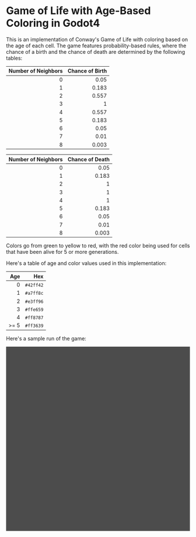 # Game of Life with Age-Based Coloring in Godot4

This is an implementation of Conway's Game of Life with coloring based on the age of each cell. The game features probability-based rules, where the chance of a birth and the chance of death are determined by the following tables:

| Number of Neighbors | Chance of Birth |
|-------------------:|----------------:|
|                   0 |            0.05 |
|                   1 |           0.183 |
|                   2 |           0.557 |
|                   3 |               1 |
|                   4 |           0.557 |
|                   5 |           0.183 |
|                   6 |            0.05 |
|                   7 |            0.01 |
|                   8 |           0.003 |

| Number of Neighbors | Chance of Death |
|-------------------:|----------------:|
|                   0 |            0.05 |
|                   1 |           0.183 |
|                   2 |               1 |
|                   3 |               1 |
|                   4 |               1 |
|                   5 |           0.183 |
|                   6 |            0.05 |
|                   7 |            0.01 |
|                   8 |           0.003 |

Colors go from green to yellow to red, with the red color being used for cells that have been alive for 5 or more generations.

Here's a table of age and color values used in this implementation:

| Age   | Hex    |
|------:|---------:|
|     0 | `#42ff42`|
|     1 | `#a7ff8c`|
|     2 | `#e3ff96`|
|     3 | `#ffe659`|
|     4 | `#ff8787`|
|  >= 5 | `#ff3639`|


Here's a sample run of the game:

![Sample Run](sample_run.gif)